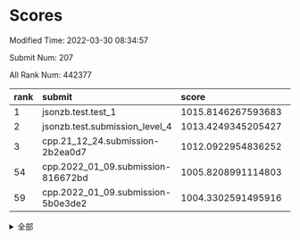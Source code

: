 # Scores

Modified Time: 2022-03-30 08:34:57

Submit Num: 207

All Rank Num: 442377

| rank |               submit               |       score        |       sigma        | pk_num |
| :--- | :--------------------------------- | :----------------- | :----------------- | :----- |
| 1    | jsonzb.test.test_1                 | 1015.8146267593683 | 0.841766718612609  | 8550   |
| 2    | jsonzb.test.submission_level_4     | 1013.4249345205427 | 0.8057067324135718 | 8551   |
| 3    | cpp.21_12_24.submission-2b2ea0d7   | 1012.0922954836252 | 0.8040922682205341 | 8546   |
| 54   | cpp.2022_01_09.submission-816672bd | 1005.8208991114803 | 0.717160460978998  | 8551   |
| 59   | cpp.2022_01_09.submission-5b0e3de2 | 1004.3302591495916 | 0.7163159958628628 | 8553   |


<details>
<summary>全部</summary>

| rank |                 submit                 |       score        |       sigma        | pk_num |
| :--- | :------------------------------------- | :----------------- | :----------------- | :----- |
| 1    | jsonzb.test.test_1                     | 1015.8146267593683 | 0.841766718612609  | 8550   |
| 2    | jsonzb.test.submission_level_4         | 1013.4249345205427 | 0.8057067324135718 | 8551   |
| 3    | cpp.21_12_24.submission-2b2ea0d7       | 1012.0922954836252 | 0.8040922682205341 | 8546   |
| 4    | gobigger.level_3.submission_level_3_31 | 1011.1825468760676 | 0.7586323512497339 | 8550   |
| 5    | gobigger.level_3.submission_level_3_46 | 1011.1612482246578 | 0.7605107170455936 | 8550   |
| 6    | gobigger.level_3.submission_level_3_18 | 1010.8967756549263 | 0.7524710044249413 | 8548   |
| 7    | gobigger.level_3.submission_level_3_15 | 1010.8910551660159 | 0.7623976551440604 | 8549   |
| 8    | gobigger.level_3.submission_level_3_5  | 1010.8382712070116 | 0.7544111430975315 | 8549   |
| 9    | gobigger.level_3.submission_level_3_2  | 1010.7412358407915 | 0.7848486555489407 | 8553   |
| 10   | gobigger.level_3.submission_level_3_26 | 1010.7141381670748 | 0.7688313972672345 | 8553   |
| 11   | gobigger.level_3.submission_level_3_16 | 1010.6276706497321 | 0.7721809208119436 | 8547   |
| 12   | gobigger.level_3.submission_level_3_42 | 1010.4851706731686 | 0.7661530845439443 | 8546   |
| 13   | gobigger.level_3.submission_level_3_47 | 1010.4574674084722 | 0.763380726313866  | 8552   |
| 14   | gobigger.level_3.submission_level_3_33 | 1010.3722214249366 | 0.754321183744758  | 8546   |
| 15   | gobigger.level_3.submission_level_3_13 | 1010.2229422464065 | 0.7562242882386369 | 8546   |
| 16   | gobigger.level_3.submission_level_3_4  | 1010.2214746750767 | 0.7568096600790385 | 8552   |
| 17   | gobigger.level_3.submission_level_3_39 | 1010.1940966191848 | 0.7503549893953368 | 8548   |
| 18   | gobigger.level_3.submission_level_3_37 | 1010.1936279293872 | 0.7639571440194982 | 8547   |
| 19   | gobigger.level_3.submission_level_3_11 | 1010.1848203278588 | 0.7478009346515926 | 8550   |
| 20   | gobigger.level_3.submission_level_3_17 | 1010.1537864710348 | 0.7787653334974711 | 8549   |
| 21   | gobigger.level_3.submission_level_3_41 | 1010.1473671519019 | 0.7480749314397912 | 8548   |
| 22   | gobigger.level_3.submission_level_3_22 | 1010.111086740897  | 0.7458899190716063 | 8545   |
| 23   | gobigger.level_3.submission_level_3_28 | 1010.0575284674271 | 0.7551673442044141 | 8550   |
| 24   | gobigger.level_3.submission_level_3_6  | 1010.0453909059191 | 0.7597096443460991 | 8547   |
| 25   | gobigger.level_3.submission_level_3_43 | 1010.0251192831452 | 0.751810298473835  | 8548   |
| 26   | gobigger.level_3.submission_level_3_35 | 1009.9386156057212 | 0.7488850658564359 | 8545   |
| 27   | gobigger.level_3.submission_level_3_40 | 1009.9095394930173 | 0.7609137563282745 | 8555   |
| 28   | gobigger.level_3.submission_level_3_8  | 1009.7196942446508 | 0.7507338951708596 | 8550   |
| 29   | gobigger.level_3.submission_level_3_0  | 1009.6842705227448 | 0.769816557072708  | 8549   |
| 30   | gobigger.level_3.submission_level_3_24 | 1009.6661133252335 | 0.7357312411241694 | 8544   |
| 31   | gobigger.level_3.submission_level_3_38 | 1009.6549254744972 | 0.7675324164096976 | 8547   |
| 32   | gobigger.level_3.submission_level_3_21 | 1009.5867808968613 | 0.7555131041283152 | 8541   |
| 33   | gobigger.level_3.submission_level_3_1  | 1009.4990330530504 | 0.7429353953918802 | 8548   |
| 34   | gobigger.level_3.submission_level_3_14 | 1009.4664153165696 | 0.7455471520200947 | 8549   |
| 35   | gobigger.level_3.submission_level_3_23 | 1009.4546415155476 | 0.7573532891577182 | 8548   |
| 36   | gobigger.level_3.submission_level_3_44 | 1009.438451278225  | 0.7594405655481088 | 8549   |
| 37   | gobigger.level_3.submission_level_3_30 | 1009.4005699165915 | 0.7462974300702281 | 8553   |
| 38   | gobigger.level_3.submission_level_3_45 | 1009.3396616345967 | 0.7624281177786978 | 8549   |
| 39   | gobigger.level_3.submission_level_3_32 | 1009.3282414485491 | 0.7504300965457436 | 8553   |
| 40   | gobigger.level_3.submission_level_3_19 | 1009.300616689873  | 0.752116790930878  | 8548   |
| 41   | gobigger.level_3.submission_level_3_29 | 1009.2223389750585 | 0.7493286126643062 | 8545   |
| 42   | gobigger.level_3.submission_level_3_34 | 1009.2059222332151 | 0.7481013555983625 | 8551   |
| 43   | gobigger.level_3.submission_level_3_25 | 1009.1890639706849 | 0.7494357107933061 | 8546   |
| 44   | gobigger.level_3.submission_level_3_48 | 1009.0691227350572 | 0.7394196059742181 | 8550   |
| 45   | gobigger.level_3.submission_level_3_27 | 1009.0213182253499 | 0.7445291120982536 | 8544   |
| 46   | gobigger.level_3.submission_level_3_12 | 1008.9842135201517 | 0.7504874902265803 | 8550   |
| 47   | gobigger.level_3.submission_level_3_36 | 1008.9284452371073 | 0.7482798545222903 | 8547   |
| 48   | gobigger.level_3.submission_level_3_7  | 1008.8704407523853 | 0.7343853730001277 | 8551   |
| 49   | gobigger.level_3.submission_level_3_10 | 1008.8216388332607 | 0.7511962116044173 | 8551   |
| 50   | gobigger.level_3.submission_level_3_9  | 1008.7858142811924 | 0.741144160649602  | 8549   |
| 51   | gobigger.level_3.submission_level_3_49 | 1008.6111866922074 | 0.759012212522298  | 8546   |
| 52   | gobigger.level_3.submission_level_3_3  | 1008.533276326391  | 0.7708747170017657 | 8549   |
| 53   | gobigger.level_3.submission_level_3_20 | 1008.2078386623532 | 0.7383317463877497 | 8546   |
| 54   | cpp.2022_01_09.submission-816672bd     | 1005.8208991114803 | 0.717160460978998  | 8551   |
| 55   | gobigger.level_1.submission_level_1_41 | 1004.9285571338066 | 0.7189377104695971 | 8546   |
| 56   | gobigger.level_1.submission_level_1_2  | 1004.7103068316063 | 0.7130828986896518 | 8545   |
| 57   | gobigger.level_1.submission_level_1_20 | 1004.5357036997625 | 0.7155726949859719 | 8548   |
| 58   | gobigger.level_1.submission_level_1_14 | 1004.3336404780789 | 0.720829642809984  | 8549   |
| 59   | cpp.2022_01_09.submission-5b0e3de2     | 1004.3302591495916 | 0.7163159958628628 | 8553   |
| 60   | gobigger.level_1.submission_level_1_1  | 1004.0829829270433 | 0.7211384387413226 | 8546   |
| 61   | gobigger.level_1.submission_level_1_8  | 1004.0763373845854 | 0.7206772520828396 | 8546   |
| 62   | gobigger.level_1.submission_level_1_27 | 1004.0656566865966 | 0.7240755474954088 | 8542   |
| 63   | gobigger.level_1.submission_level_1_48 | 1004.0566231321674 | 0.7257974527896643 | 8550   |
| 64   | gobigger.level_1.submission_level_1_37 | 1004.0415132455853 | 0.7058026057767799 | 8550   |
| 65   | gobigger.level_1.submission_level_1_31 | 1003.8299989546324 | 0.7131733913725421 | 8550   |
| 66   | gobigger.level_1.submission_level_1_45 | 1003.7283988187852 | 0.7037123477613165 | 8547   |
| 67   | gobigger.level_1.submission_level_1_30 | 1003.7191852932876 | 0.7258843325207692 | 8543   |
| 68   | gobigger.level_1.submission_level_1_18 | 1003.651399570519  | 0.7189431734669105 | 8548   |
| 69   | gobigger.level_1.submission_level_1_29 | 1003.5739473079661 | 0.7175743564080251 | 8551   |
| 70   | gobigger.level_1.submission_level_1_19 | 1003.5444164921843 | 0.7080357109916589 | 8548   |
| 71   | gobigger.level_1.submission_level_1_34 | 1003.5215202498086 | 0.7161696050252891 | 8547   |
| 72   | gobigger.level_1.submission_level_1_47 | 1003.5014077156592 | 0.7111018212065678 | 8544   |
| 73   | gobigger.level_1.submission_level_1_49 | 1003.5001742003458 | 0.7104592705312768 | 8547   |
| 74   | gobigger.level_1.submission_level_1_24 | 1003.4630870388042 | 0.7114724843438466 | 8549   |
| 75   | gobigger.level_1.submission_level_1_17 | 1003.415790522511  | 0.7066606750915918 | 8551   |
| 76   | gobigger.level_1.submission_level_1_15 | 1003.4039889676665 | 0.7081958782663791 | 8547   |
| 77   | gobigger.level_1.submission_level_1_12 | 1003.3679719287089 | 0.7177110464263823 | 8549   |
| 78   | gobigger.level_1.submission_level_1_4  | 1003.364059455991  | 0.7092777344156056 | 8549   |
| 79   | gobigger.level_1.submission_level_1_5  | 1003.3459656225887 | 0.7044487246462976 | 8549   |
| 80   | gobigger.level_1.submission_level_1_21 | 1003.3281854205425 | 0.7155292142103352 | 8546   |
| 81   | gobigger.level_1.submission_level_1_9  | 1003.2996886070529 | 0.7116131321294843 | 8553   |
| 82   | gobigger.level_1.submission_level_1_42 | 1003.201156436533  | 0.7079172292805813 | 8551   |
| 83   | gobigger.level_1.submission_level_1_43 | 1003.1625869327166 | 0.7129521665374247 | 8546   |
| 84   | gobigger.level_1.submission_level_1_39 | 1003.1477183162501 | 0.7203613224069721 | 8550   |
| 85   | gobigger.level_1.submission_level_1_0  | 1003.132995263511  | 0.7235106787514648 | 8542   |
| 86   | gobigger.level_1.submission_level_1_33 | 1003.0964526062054 | 0.7067706042053236 | 8546   |
| 87   | gobigger.level_1.submission_level_1_36 | 1003.093415654109  | 0.7109344965153194 | 8550   |
| 88   | gobigger.level_1.submission_level_1_11 | 1002.9809046916153 | 0.716425571678288  | 8552   |
| 89   | gobigger.level_1.submission_level_1_16 | 1002.9694709406592 | 0.7141443962732545 | 8549   |
| 90   | gobigger.level_1.submission_level_1_26 | 1002.9163805632086 | 0.7211322619990633 | 8546   |
| 91   | gobigger.level_1.submission_level_1_23 | 1002.9086707341784 | 0.7171215070189507 | 8551   |
| 92   | gobigger.level_1.submission_level_1_10 | 1002.8855795011929 | 0.7028449743216219 | 8548   |
| 93   | gobigger.level_1.submission_level_1_40 | 1002.8432694662989 | 0.7202077607158636 | 8549   |
| 94   | gobigger.level_1.submission_level_1_46 | 1002.8323896118764 | 0.7153883799243963 | 8547   |
| 95   | gobigger.level_1.submission_level_1_25 | 1002.7711865688514 | 0.7170604157562973 | 8543   |
| 96   | gobigger.level_1.submission_level_1_38 | 1002.7549600544369 | 0.7219344159803793 | 8554   |
| 97   | gobigger.level_1.submission_level_1_28 | 1002.6864757073826 | 0.7128054204323321 | 8546   |
| 98   | gobigger.level_1.submission_level_1_22 | 1002.6213766425298 | 0.719856142337394  | 8545   |
| 99   | gobigger.level_1.submission_level_1_7  | 1002.5358200979534 | 0.7084553357271974 | 8546   |
| 100  | gobigger.level_1.submission_level_1_13 | 1002.4512072551    | 0.7136786468024692 | 8547   |
| 101  | gobigger.level_1.submission_level_1_6  | 1002.2723982060924 | 0.7162640370706977 | 8551   |
| 102  | gobigger.level_1.submission_level_1_35 | 1002.1889526613483 | 0.7123941860219207 | 8547   |
| 103  | gobigger.level_1.submission_level_1_44 | 1002.0105082909735 | 0.70399747795139   | 8551   |
| 104  | gobigger.level_1.submission_level_1_32 | 1001.7163716476331 | 0.700937633091389  | 8544   |
| 105  | gobigger.level_1.submission_level_1_3  | 1001.6971499774163 | 0.7122805795916908 | 8547   |
| 106  | gobigger.random.submission_random_47   | 997.7308220050435  | 0.7061764932135464 | 8551   |
| 107  | gobigger.random.submission_random_15   | 997.5225131637626  | 0.7084178498827125 | 8552   |
| 108  | gobigger.random.submission_random_39   | 997.3451029332432  | 0.7090704037239004 | 8552   |
| 109  | gobigger.random.submission_random_29   | 997.2092550434654  | 0.7001844538947849 | 8549   |
| 110  | gobigger.random.submission_random_18   | 996.8919663510196  | 0.7089193196094459 | 8544   |
| 111  | gobigger.random.submission_random_30   | 996.7981672865443  | 0.7206712214498616 | 8551   |
| 112  | gobigger.random.submission_random_19   | 996.7856093576264  | 0.7106409166477186 | 8547   |
| 113  | gobigger.random.submission_random_26   | 996.6828069890437  | 0.7046959382321336 | 8543   |
| 114  | gobigger.random.submission_random_21   | 996.6800442789212  | 0.7155219863016813 | 8548   |
| 115  | gobigger.random.submission_random_7    | 996.5510097379969  | 0.7109760230217    | 8553   |
| 116  | gobigger.random.submission_random_0    | 996.5312600459713  | 0.705543465266295  | 8549   |
| 117  | gobigger.random.submission_random_23   | 996.4193350415293  | 0.7268560374920894 | 8547   |
| 118  | gobigger.random.submission_random_36   | 996.3659860831776  | 0.7180557855182842 | 8549   |
| 119  | gobigger.random.submission_random_25   | 996.2829548126615  | 0.7107524672065552 | 8553   |
| 120  | gobigger.random.submission_random_2    | 996.2673942156148  | 0.7055444834909104 | 8550   |
| 121  | gobigger.random.submission_random_12   | 996.2259453138636  | 0.7145649011975973 | 8548   |
| 122  | gobigger.random.submission_random_34   | 996.1849320183799  | 0.7168188258352727 | 8548   |
| 123  | gobigger.random.submission_random_32   | 996.1192429437701  | 0.7145634100477716 | 8547   |
| 124  | gobigger.random.submission_random_16   | 996.1096734236202  | 0.7020314694272924 | 8551   |
| 125  | gobigger.random.submission_random_41   | 996.0901459447422  | 0.7168056950775011 | 8551   |
| 126  | gobigger.random.submission_random_17   | 996.0494652059027  | 0.7108773593592055 | 8549   |
| 127  | gobigger.random.submission_random_31   | 996.0378994524432  | 0.7148694109169544 | 8550   |
| 128  | gobigger.random.submission_random_1    | 995.9535312012396  | 0.710678723848708  | 8549   |
| 129  | gobigger.random.submission_random_8    | 995.9293351151236  | 0.708564898926077  | 8547   |
| 130  | gobigger.random.submission_random_49   | 995.9153414124177  | 0.7014318650428744 | 8549   |
| 131  | gobigger.random.submission_random_33   | 995.8679740798698  | 0.7059827783965296 | 8548   |
| 132  | gobigger.random.submission_random_20   | 995.8534879415243  | 0.7039402278785446 | 8550   |
| 133  | gobigger.random.submission_random_5    | 995.829911990088   | 0.717871430518807  | 8551   |
| 134  | gobigger.random.submission_random_22   | 995.8051316981469  | 0.7114443692960577 | 8547   |
| 135  | gobigger.random.submission_random_4    | 995.6879666487463  | 0.7272810890081157 | 8551   |
| 136  | gobigger.random.submission_random_43   | 995.6484424766419  | 0.715774498516217  | 8550   |
| 137  | gobigger.random.submission_random_37   | 995.5754999299841  | 0.7152370966952885 | 8546   |
| 138  | gobigger.random.submission_random_6    | 995.5694092038307  | 0.7075498525991393 | 8550   |
| 139  | gobigger.random.submission_random_44   | 995.5601032065471  | 0.72596935842028   | 8544   |
| 140  | gobigger.random.submission_random_24   | 995.5267037630131  | 0.708804403863605  | 8551   |
| 141  | gobigger.random.submission_random_3    | 995.4880260285535  | 0.7325735538172703 | 8555   |
| 142  | gobigger.random.submission_random_45   | 995.4778685887785  | 0.7106014305253329 | 8549   |
| 143  | gobigger.random.submission_random_13   | 995.4756749394204  | 0.7139081648525442 | 8548   |
| 144  | gobigger.random.submission_random_9    | 995.4535361365203  | 0.7150177086127277 | 8546   |
| 145  | gobigger.random.submission_random_42   | 995.4510152299905  | 0.7165408709130608 | 8548   |
| 146  | gobigger.random.submission_random_10   | 995.4321090148684  | 0.7022701660649934 | 8550   |
| 147  | gobigger.random.submission_random_27   | 995.4227474332075  | 0.7138903626267773 | 8549   |
| 148  | gobigger.random.submission_random_35   | 995.3485872259554  | 0.725742902799023  | 8547   |
| 149  | gobigger.random.submission_random_46   | 995.3295103734225  | 0.7132943275747472 | 8550   |
| 150  | gobigger.random.submission_random_40   | 995.2789447421841  | 0.7221792179699652 | 8545   |
| 151  | gobigger.random.submission_random_38   | 995.2747384737071  | 0.727369264562268  | 8549   |
| 152  | gobigger.random.submission_random_14   | 995.0349559461126  | 0.7033549015284951 | 8550   |
| 153  | gobigger.random.submission_random_11   | 994.9001463953559  | 0.7057813281017125 | 8546   |
| 154  | gobigger.random.submission_random_48   | 994.895906406134   | 0.722016946285733  | 8548   |
| 155  | gobigger.random.submission_random_28   | 994.8467396058672  | 0.6940490619929621 | 8549   |
| 156  | gobigger.level_2.submission_level_2_13 | 993.6927842128925  | 0.7412769847757857 | 8545   |
| 157  | gobigger.level_2.submission_level_2_46 | 993.6038924923366  | 0.7138987119278888 | 8550   |
| 158  | gobigger.level_2.submission_level_2_1  | 993.5223364312793  | 0.7355066558146555 | 8551   |
| 159  | gobigger.level_2.submission_level_2_39 | 993.4833383533581  | 0.7212303891106554 | 8545   |
| 160  | gobigger.level_2.submission_level_2_9  | 993.4113868320175  | 0.7401812035096828 | 8550   |
| 161  | gobigger.level_2.submission_level_2_8  | 993.2111934282162  | 0.7299576193395544 | 8550   |
| 162  | gobigger.level_2.submission_level_2_47 | 993.0679856891916  | 0.73179483647145   | 8545   |
| 163  | gobigger.level_2.submission_level_2_26 | 993.0494829619781  | 0.7373253970139776 | 8548   |
| 164  | gobigger.level_2.submission_level_2_34 | 992.9430345818879  | 0.7356244620105493 | 8548   |
| 165  | gobigger.level_2.submission_level_2_3  | 992.9127401343703  | 0.7559252931254611 | 8545   |
| 166  | gobigger.level_2.submission_level_2_10 | 992.8478066673678  | 0.7264216324691027 | 8553   |
| 167  | gobigger.level_2.submission_level_2_15 | 992.7814908980989  | 0.7389938655759655 | 8547   |
| 168  | gobigger.level_2.submission_level_2_30 | 992.762973022218   | 0.7339356988945714 | 8546   |
| 169  | gobigger.level_2.submission_level_2_23 | 992.6581063078056  | 0.7284424583191526 | 8550   |
| 170  | gobigger.level_2.submission_level_2_45 | 992.5943942834868  | 0.746023705430795  | 8547   |
| 171  | gobigger.level_2.submission_level_2_28 | 992.5624374464597  | 0.7436453252843228 | 8551   |
| 172  | gobigger.level_2.submission_level_2_31 | 992.512929489553   | 0.7425817879022224 | 8550   |
| 173  | gobigger.level_2.submission_level_2_16 | 992.5123597107045  | 0.7439336082490381 | 8553   |
| 174  | gobigger.level_2.submission_level_2_41 | 992.5043577141772  | 0.7403791754593885 | 8551   |
| 175  | gobigger.level_2.submission_level_2_4  | 992.489082668715   | 0.7389640627216078 | 8552   |
| 176  | gobigger.level_2.submission_level_2_11 | 992.427758123074   | 0.7362669878814584 | 8542   |
| 177  | gobigger.level_2.submission_level_2_18 | 992.3872264690938  | 0.76735443381476   | 8553   |
| 178  | gobigger.level_2.submission_level_2_40 | 992.3662409673314  | 0.7594237076902709 | 8548   |
| 179  | gobigger.level_2.submission_level_2_2  | 992.3584779733725  | 0.7543212053216385 | 8548   |
| 180  | gobigger.level_2.submission_level_2_44 | 992.3342476271715  | 0.7360187242585114 | 8549   |
| 181  | gobigger.level_2.submission_level_2_17 | 992.3140752217073  | 0.7411112301323738 | 8552   |
| 182  | gobigger.level_2.submission_level_2_27 | 992.2980779859023  | 0.7452157541770243 | 8551   |
| 183  | gobigger.level_2.submission_level_2_32 | 992.2426224914805  | 0.7473317142896959 | 8547   |
| 184  | gobigger.level_2.submission_level_2_48 | 992.207130871429   | 0.7570118145168555 | 8550   |
| 185  | gobigger.level_2.submission_level_2_24 | 992.176020272148   | 0.7418917524636662 | 8543   |
| 186  | gobigger.level_2.submission_level_2_12 | 992.1726648521882  | 0.7266354805437921 | 8550   |
| 187  | gobigger.level_2.submission_level_2_5  | 992.1385885517068  | 0.7364261165097841 | 8546   |
| 188  | gobigger.level_2.submission_level_2_38 | 992.1299536479866  | 0.7513971742329918 | 8541   |
| 189  | gobigger.level_2.submission_level_2_35 | 992.1040895895005  | 0.7412934438156563 | 8547   |
| 190  | gobigger.level_2.submission_level_2_36 | 992.0938187270351  | 0.7432668210996484 | 8544   |
| 191  | gobigger.level_2.submission_level_2_21 | 992.0673239988218  | 0.747033313972735  | 8547   |
| 192  | gobigger.level_2.submission_level_2_19 | 992.0477444549574  | 0.7328154263298213 | 8548   |
| 193  | gobigger.level_2.submission_level_2_33 | 992.0334060797993  | 0.7298060281197846 | 8550   |
| 194  | gobigger.level_2.submission_level_2_6  | 992.0270675272315  | 0.7393972774399022 | 8548   |
| 195  | gobigger.level_2.submission_level_2_25 | 992.0040635273563  | 0.7473496550860523 | 8550   |
| 196  | gobigger.level_2.submission_level_2_22 | 991.9761798337016  | 0.7477583528456551 | 8545   |
| 197  | gobigger.level_2.submission_level_2_42 | 991.9540772563245  | 0.7544881118778849 | 8546   |
| 198  | gobigger.level_2.submission_level_2_49 | 991.8386400996562  | 0.7465468331325263 | 8546   |
| 199  | gobigger.level_2.submission_level_2_43 | 991.7973831463147  | 0.7344892076174541 | 8545   |
| 200  | gobigger.level_2.submission_level_2_0  | 991.7800439709151  | 0.7344459346371203 | 8545   |
| 201  | gobigger.level_2.submission_level_2_29 | 991.6846205060302  | 0.7633840483487514 | 8544   |
| 202  | gobigger.level_2.submission_level_2_7  | 991.6303707850731  | 0.7419084467608649 | 8545   |
| 203  | gobigger.level_2.submission_level_2_20 | 991.4317944538507  | 0.7535967236200395 | 8554   |
| 204  | gobigger.level_2.submission_level_2_14 | 990.8280867480022  | 0.7546485597567163 | 8548   |
| 205  | gobigger.level_2.submission_level_2_37 | 990.4201864057856  | 0.7810910667909495 | 8552   |
| 206  | gobigger.none.submission_none_0        | 977.02594045684    | 1.3317388457436325 | 8552   |
| 207  | gobigger.none.submission_none_1        | 975.4666312788402  | 1.511079400981772  | 8549   |

</details>